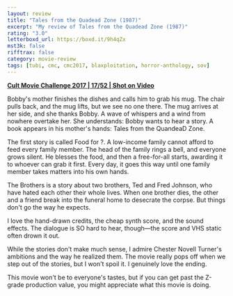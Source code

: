 ```yaml
---
layout: review
title: "Tales from the Quadead Zone (1987)"
excerpt: "My review of Tales from the Quadead Zone (1987)"
rating: "3.0"
letterboxd_url: https://boxd.it/9h4qZx
mst3k: false
rifftrax: false
category: movie-review
tags: [tubi, cmc, cmc2017, blaxploitation, horror-anthology, sov]
---
```


<b><a href="https://boxd.it/q7TYk/detail" target="_blank" rel="noopener">Cult Movie Challenge 2017 | 17/52 | Shot on Video</a></b>

Bobby's mother finishes the dishes and calls him to grab his mug. The chair pulls back, and the mug lifts, but we see no one there. The mug arrives at her side, and she thanks Bobby. A wave of whispers and a wind from nowhere overtake her. She understands: Bobby wants to hear a story. A book appears in his mother's hands: Tales from the QuandeaD Zone.

The first story is called Food for ?. A low-income family cannot afford to feed every family member. The head of the family rings a bell, and everyone grows silent. He blesses the food, and then a free-for-all starts, awarding it to whoever can grab it first. Every day, it goes this way until one family member takes matters into his own hands.

The Brothers is a story about two brothers, Ted and Fred Johnson, who have hated each other their whole lives. When one brother dies, the other and a friend break into the funeral home to desecrate the corpse. But things don't go the way he expects.

I love the hand-drawn credits, the cheap synth score, and the sound effects. The dialogue is SO hard to hear, though—the score and VHS static often drown it out.

While the stories don't make much sense, I admire Chester Novell Turner's ambitions and the way he realized them. The movie really pops off when we step out of the stories, but I won't spoil it. I genuinely love the ending.

This movie won't be to everyone's tastes, but if you can get past the Z-grade production value, you might appreciate what this movie is doing.
